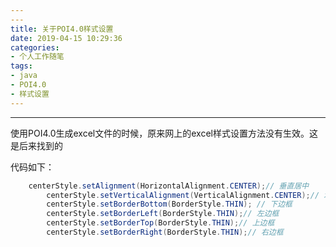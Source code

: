 ```yaml
---
---
title: 关于POI4.0样式设置
date: 2019-04-15 10:29:36
categories:
- 个人工作随笔
tags:
- java
- POI4.0
- 样式设置
---
```

---
使用POI4.0生成excel文件的时候，原来网上的excel样式设置方法没有生效。这是后来找到的

代码如下：
```java
    centerStyle.setAlignment(HorizontalAlignment.CENTER);// 垂直居中
		centerStyle.setVerticalAlignment(VerticalAlignment.CENTER);// 水平居中
		centerStyle.setBorderBottom(BorderStyle.THIN); // 下边框
		centerStyle.setBorderLeft(BorderStyle.THIN);// 左边框
		centerStyle.setBorderTop(BorderStyle.THIN);// 上边框
		centerStyle.setBorderRight(BorderStyle.THIN);// 右边框
```
